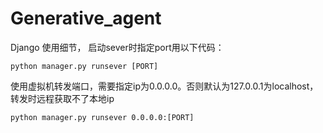 # Generative_agent
Django 使用细节， 启动sever时指定port用以下代码：
```
python manager.py runsever [PORT]
```
使用虚拟机转发端口，需要指定ip为0.0.0.0。否则默认为127.0.0.1为localhost，转发时远程获取不了本地ip
```
python manager.py runsever 0.0.0.0:[PORT]
```
